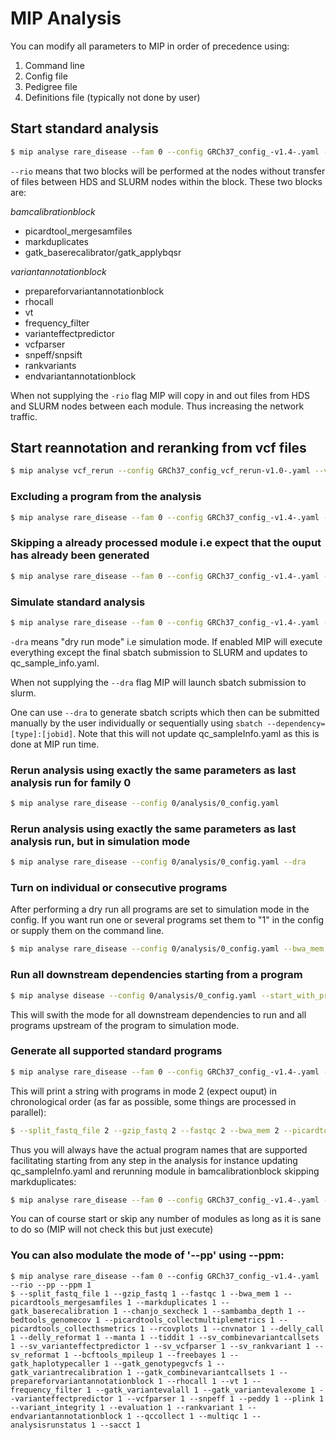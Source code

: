 # MIP Analysis

You can modify all parameters to MIP in order of precedence using:

1. Command line
2. Config file
3. Pedigree file
4. Definitions file (typically not done by user)

## Start standard analysis
```Bash
$ mip analyse rare_disease --fam 0 --config GRCh37_config_-v1.4-.yaml --rio
```

``--rio`` means that two blocks will be performed at the nodes without transfer of files between HDS and SLURM nodes within the block. These two blocks are:

*bamcalibrationblock*

- picardtool_mergesamfiles
- markduplicates
- gatk_baserecalibrator/gatk_applybqsr


*variantannotationblock*

- prepareforvariantannotationblock
- rhocall
- vt
- frequency_filter
- varianteffectpredictor
- vcfparser
- snpeff/snpsift
- rankvariants
- endvariantannotationblock

When not supplying the ``-rio`` flag MIP will copy in and out files from HDS and SLURM nodes between each module. Thus increasing the network traffic.

## Start reannotation and reranking from vcf files
```Bash
$ mip analyse vcf_rerun --config GRCh37_config_vcf_rerun-v1.0-.yaml --vcf_rerun_file vcf_BOTH.bcf --sv_vcf_rerun_file vcf_SV.bcf
```

### Excluding a program from the analysis

```Bash
$ mip analyse rare_disease --fam 0 --config GRCh37_config_-v1.4-.yaml --rio --markduplicates 0
```

### Skipping a already processed module i.e expect that the ouput has already been generated

```Bash
$ mip analyse rare_disease --fam 0 --config GRCh37_config_-v1.4-.yaml --rio --markduplicates 2
```

### Simulate standard analysis

```Bash
$ mip analyse rare_disease --fam 0 --config GRCh37_config_-v1.4-.yaml --rio --dra
```

``-dra`` means "dry run mode" i.e simulation mode. If enabled MIP will execute everything except the final sbatch submission to SLURM and updates to qc_sample_info.yaml.

When not supplying the ``--dra`` flag MIP will launch sbatch submission to slurm.

One can use ``--dra`` to generate sbatch scripts which then can be submitted manually by the user individually or sequentially using ``sbatch --dependency=[type]:[jobid]``. Note that this will not update qc_sampleInfo.yaml as this is done at MIP run time.

### Rerun analysis using exactly the same parameters as last analysis run for family 0

```Bash
$ mip analyse rare_disease --config 0/analysis/0_config.yaml
```

### Rerun analysis using exactly the same parameters as last analysis run, but in simulation mode

```Bash
$ mip analyse rare_disease --config 0/analysis/0_config.yaml --dra
```

### Turn on individual or consecutive programs 
After performing a dry run all programs are set to simulation mode in the config. If you want run one or several programs set them to "1" in the config or supply them on the command line.
```Bash
$ mip analyse rare_disease --config 0/analysis/0_config.yaml --bwa_mem 1 --peddy 1
```

### Run all downstream dependencies starting from a program
```Bash
$ mip analyse disease --config 0/analysis/0_config.yaml --start_with_program gatk_variantrecalibration
```
This will swith the mode for all downstream dependencies to run and all programs upstream of the program to simulation mode.

### Generate all supported standard programs

```Bash
$ mip analyse rare_disease --fam 0 --config GRCh37_config_-v1.4-.yaml --rio --pp
```

This will print a string with programs in mode 2 (expect ouput) in chronological order (as far as possible, some things are processed in parallel):

```Bash
$ --split_fastq_file 2 --gzip_fastq 2 --fastqc 2 --bwa_mem 2 --picardtools_mergesamfiles 2 --markduplicates 2 --gatk_baserecalibration 2 --chanjo_sexcheck 2 --sambamba_depth 2 --bedtools_genomecov 2 --picardtools_collectmultiplemetrics 2 --picardtools_collecthsmetrics 2 --rcovplots 2 --cnvnator 2 --delly_call 2 --delly_reformat 2 --manta 2 --tiddit 2 --sv_combinevariantcallsets 2 --sv_varianteffectpredictor 2 --sv_vcfparser 2 --sv_rankvariant 2 --sv_reformat 2 --bcftools_mpileup 2 --freebayes 2 --gatk_haplotypecaller 2 --gatk_genotypegvcfs 2 --gatk_variantrecalibration 2 --gatk_combinevariantcallsets 2 --prepareforvariantannotationblock 2 --rhocall 2 --vt 2 --frequency_filter 2 --gatk_variantevalall 2 --gatk_variantevalexome 2 --varianteffectpredictor 2 --vcfparser 2 --snpeff 2 --peddy 2 --plink 2 --variant_integrity 2 --evaluation 2 --rankvariant 2 --endvariantannotationblock 2 --qccollect 2 --multiqc 2 --analysisrunstatus 2 --sacct 2
```

Thus you will always have the actual program names that are supported facilitating starting from any step in the analysis for instance updating qc_sampleInfo.yaml and rerunning module in bamcalibrationblock skipping markduplicates:

```Bash
$ mip analyse rare_disease --fam 0 --config GRCh37_config_-v1.4-.yaml --rio --split_fastq_file 2 --gzip_fastq 2 --fastqc 2 --bwa_mem 2 --picardtools_mergesamfiles 2 --markduplicates 0 --gatk_baserecalibration 2 --chanjo_sexcheck 2 --sambamba_depth 2 --bedtools_genomecov 2 --picardtools_collectmultiplemetrics 2 --picardtools_collecthsmetrics 2 --rcovplots 2 --cnvnator 2 --delly_call 2 --delly_reformat 2 --manta 2 --tiddit 2 --sv_combinevariantcallsets 2 --sv_varianteffectpredictor 2 --sv_vcfparser 2 --sv_rankvariant 2 --sv_reformat 2 --bcftools_mpileup 2 --freebayes 2 --gatk_haplotypecaller 2 --gatk_genotypegvcfs 2 --gatk_variantrecalibration 2 --gatk_combinevariantcallsets 2 --prepareforvariantannotationblock 2 --rhocall 2 --vt 2 --frequency_filter 2 --gatk_variantevalall 2 --gatk_variantevalexome 2 --varianteffectpredictor 2 --vcfparser 2 --snpeff 2 --peddy 2 --plink 2 --variant_integrity 2 --evaluation 2 --rankvariant 2 --endvariantannotationblock 2 --qccollect 2 --multiqc 2 --analysisrunstatus 2 --sacct 2
```

You can of course start or skip any number of modules as long as it is sane to do so (MIP will not check this but just execute)

### You can also modulate the mode of '--pp' using --ppm:
```	  
$ mip analyse rare_disease --fam 0 --config GRCh37_config_-v1.4-.yaml --rio --pp --ppm 1	
$ --split_fastq_file 1 --gzip_fastq 1 --fastqc 1 --bwa_mem 1 --picardtools_mergesamfiles 1 --markduplicates 1 --gatk_baserecalibration 1 --chanjo_sexcheck 1 --sambamba_depth 1 --bedtools_genomecov 1 --picardtools_collectmultiplemetrics 1 --picardtools_collecthsmetrics 1 --rcovplots 1 --cnvnator 1 --delly_call 1 --delly_reformat 1 --manta 1 --tiddit 1 --sv_combinevariantcallsets 1 --sv_varianteffectpredictor 1 --sv_vcfparser 1 --sv_rankvariant 1 --sv_reformat 1 --bcftools_mpileup 1 --freebayes 1 --gatk_haplotypecaller 1 --gatk_genotypegvcfs 1 --gatk_variantrecalibration 1 --gatk_combinevariantcallsets 1 --prepareforvariantannotationblock 1 --rhocall 1 --vt 1 --frequency_filter 1 --gatk_variantevalall 1 --gatk_variantevalexome 1 --varianteffectpredictor 1 --vcfparser 1 --snpeff 1 --peddy 1 --plink 1 --variant_integrity 1 --evaluation 1 --rankvariant 1 --endvariantannotationblock 1 --qccollect 1 --multiqc 1 --analysisrunstatus 1 --sacct 1
```
